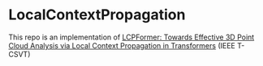# LocalContextPropagation

This repo is an implementation of [LCPFormer: Towards Effective 3D Point Cloud Analysis via Local Context Propagation in Transformers](https://ieeexplore.ieee.org/document/10049597) (IEEE T-CSVT)
